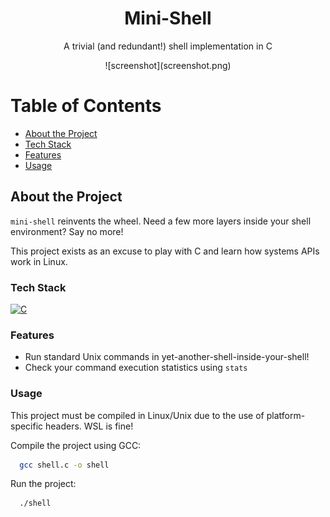 <div align="center">

  <h1>Mini-Shell</h1>
  
  <p>
    A trivial (and redundant!) shell implementation in C
  </p>

</div>

<div align="center">
  ![screenshot](screenshot.png)
</div>

# Table of Contents

- [About the Project](#about-the-project)
- [Tech Stack](#tech-stack)
- [Features](#features)
- [Usage](#usage)

## About the Project

`mini-shell` reinvents the wheel. Need a few more layers inside your shell environment? Say no more!

This project exists as an excuse to play with C and learn how systems APIs work in Linux.

### Tech Stack

[![C](https://img.shields.io/badge/C-00599C?logo=c&logoColor=white)](#)

### Features

- Run standard Unix commands in yet-another-shell-inside-your-shell!
- Check your command execution statistics using `stats`

### Usage 

This project must be compiled in Linux/Unix due to the use of platform-specific headers. WSL is fine!

Compile the project using GCC:

```bash
  gcc shell.c -o shell
```

Run the project:

```bash
  ./shell
```
